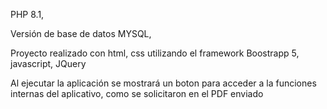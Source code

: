 PHP 8.1,

Versión de base de datos MYSQL,

Proyecto realizado con html, css utilizando el framework Boostrapp 5, javascript, JQuery

Al ejecutar la aplicación se mostrará un boton para acceder a la funciones internas del aplicativo, como se solicitaron en el PDF enviado


